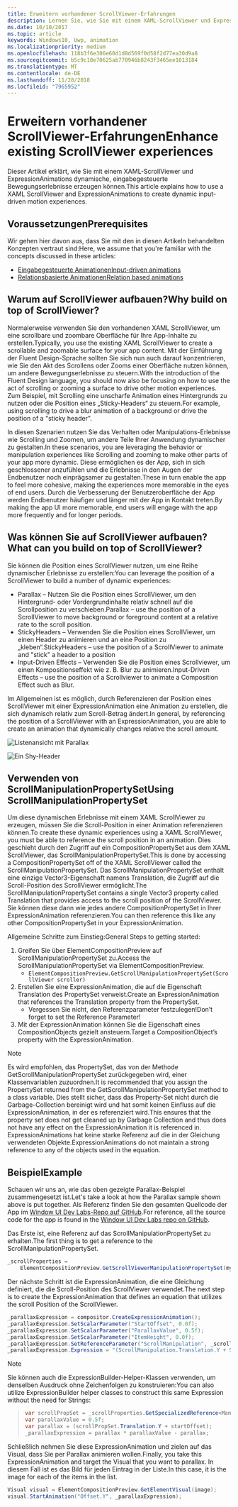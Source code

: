 ```yaml
---
title: Erweitern vorhandener ScrollViewer-Erfahrungen
description: Lernen Sie, wie Sie mit einem XAML-ScrollViewer und ExpressionAnimations dynamische, eingabegesteuerte Bewegungserlebnisse erzeugen können.
ms.date: 10/10/2017
ms.topic: article
keywords: Windows10, Uwp, animation
ms.localizationpriority: medium
ms.openlocfilehash: 118b3f6e306e60d1d8d569f0d58f2d77ea30d9a8
ms.sourcegitcommit: b5c9c18e70625ab770946b8243f3465ee1013184
ms.translationtype: MT
ms.contentlocale: de-DE
ms.lasthandoff: 11/28/2018
ms.locfileid: "7965952"
---
```

# <a name="enhance-existing-scrollviewer-experiences"></a><span data-ttu-id="43a9d-104">Erweitern vorhandener ScrollViewer-Erfahrungen</span><span class="sxs-lookup"><span data-stu-id="43a9d-104">Enhance existing ScrollViewer experiences</span></span>

<span data-ttu-id="43a9d-105">Dieser Artikel erklärt, wie Sie mit einem XAML-ScrollViewer und ExpressionAnimations dynamische, eingabegesteuerte Bewegungserlebnisse erzeugen können.</span><span class="sxs-lookup"><span data-stu-id="43a9d-105">This article explains how to use a XAML ScrollViewer and ExpressionAnimations to create dynamic input-driven motion experiences.</span></span>

## <a name="prerequisites"></a><span data-ttu-id="43a9d-106">Voraussetzungen</span><span class="sxs-lookup"><span data-stu-id="43a9d-106">Prerequisites</span></span>

<span data-ttu-id="43a9d-107">Wir gehen hier davon aus, dass Sie mit den in diesen Artikeln behandelten Konzepten vertraut sind:</span><span class="sxs-lookup"><span data-stu-id="43a9d-107">Here, we assume that you're familiar with the concepts discussed in these articles:</span></span>

- [<span data-ttu-id="43a9d-108">Eingabegesteuerte Animationen</span><span class="sxs-lookup"><span data-stu-id="43a9d-108">Input-driven animations</span></span>](input-driven-animations.md)
- [<span data-ttu-id="43a9d-109">Relationsbasierte Animationen</span><span class="sxs-lookup"><span data-stu-id="43a9d-109">Relation based animations</span></span>](relation-animations.md)

## <a name="why-build-on-top-of-scrollviewer"></a><span data-ttu-id="43a9d-110">Warum auf ScrollViewer aufbauen?</span><span class="sxs-lookup"><span data-stu-id="43a9d-110">Why build on top of ScrollViewer?</span></span>

<span data-ttu-id="43a9d-111">Normalerweise verwenden Sie den vorhandenen XAML ScrollViewer, um eine scrollbare und zoombare Oberfläche für Ihre App-Inhalte zu erstellen.</span><span class="sxs-lookup"><span data-stu-id="43a9d-111">Typically, you use the existing XAML ScrollViewer to create a scrollable and zoomable surface for your app content.</span></span> <span data-ttu-id="43a9d-112">Mit der Einführung der Fluent Design-Sprache sollten Sie sich nun auch darauf konzentrieren, wie Sie den Akt des Scrollens oder Zooms einer Oberfläche nutzen können, um andere Bewegungserlebnisse zu steuern.</span><span class="sxs-lookup"><span data-stu-id="43a9d-112">With the introduction of the Fluent Design language, you should now also be focusing on how to use the act of scrolling or zooming a surface to drive other motion experiences.</span></span> <span data-ttu-id="43a9d-113">Zum Beispiel, mit Scrolling eine unscharfe Animation eines Hintergrunds zu nutzen oder die Position eines „Sticky-Headers“ zu steuern.</span><span class="sxs-lookup"><span data-stu-id="43a9d-113">For example, using scrolling to drive a blur animation of a background or drive the position of a "sticky header".</span></span>

<span data-ttu-id="43a9d-114">In diesen Szenarien nutzen Sie das Verhalten oder Manipulations-Erlebnisse wie Scrolling und Zoomen, um andere Teile Ihrer Anwendung dynamischer zu gestalten.</span><span class="sxs-lookup"><span data-stu-id="43a9d-114">In these scenarios, you are leveraging the behavior or manipulation experiences like Scrolling and zooming to make other parts of your app more dynamic.</span></span> <span data-ttu-id="43a9d-115">Diese ermöglichen es der App, sich in sich geschlossener anzufühlen und die Erlebnisse in den Augen der Endbenutzer noch einprägsamer zu gestalten.</span><span class="sxs-lookup"><span data-stu-id="43a9d-115">These in turn enable the app to feel more cohesive, making the experiences more memorable in the eyes of end users.</span></span> <span data-ttu-id="43a9d-116">Durch die Verbesserung der Benutzeroberfläche der App werden Endbenutzer häufiger und länger mit der App in Kontakt treten.</span><span class="sxs-lookup"><span data-stu-id="43a9d-116">By making the app UI more memorable, end users will engage with the app more frequently and for longer periods.</span></span>

## <a name="what-can-you-build-on-top-of-scrollviewer"></a><span data-ttu-id="43a9d-117">Was können Sie auf ScrollViewer aufbauen?</span><span class="sxs-lookup"><span data-stu-id="43a9d-117">What can you build on top of ScrollViewer?</span></span>

<span data-ttu-id="43a9d-118">Sie können die Position eines ScrollViewer nutzen, um eine Reihe dynamischer Erlebnisse zu erstellen:</span><span class="sxs-lookup"><span data-stu-id="43a9d-118">You can leverage the position of a ScrollViewer to build a number of dynamic experiences:</span></span>

- <span data-ttu-id="43a9d-119">Parallax – Nutzen Sie die Position eines ScrollViewer, um den Hintergrund- oder Vordergrundinhalte relativ schnell auf die Scrollposition zu verschieben.</span><span class="sxs-lookup"><span data-stu-id="43a9d-119">Parallax – use the position of a ScrollViewer to move background or foreground content at a relative rate to the scroll position.</span></span>
- <span data-ttu-id="43a9d-120">StickyHeaders – Verwenden Sie die Position eines ScrollViewer, um einen Header zu animieren und an eine Position zu „kleben“.</span><span class="sxs-lookup"><span data-stu-id="43a9d-120">StickyHeaders – use the position of a ScrollViewer to animate and "stick" a header to a position</span></span>
- <span data-ttu-id="43a9d-121">Input-Driven Effects – Verwenden Sie die Position eines Scrollviewer, um einen Kompositionseffekt wie z. B. Blur zu animieren.</span><span class="sxs-lookup"><span data-stu-id="43a9d-121">Input-Driven Effects – use the position of a Scrollviewer to animate a Composition Effect such as Blur.</span></span>

<span data-ttu-id="43a9d-122">Im Allgemeinen ist es möglich, durch Referenzieren der Position eines ScrollViewer mit einer ExpressionAnimation eine Animation zu erstellen, die sich dynamisch relativ zum Scroll-Betrag ändert.</span><span class="sxs-lookup"><span data-stu-id="43a9d-122">In general, by referencing the position of a ScrollViewer with an ExpressionAnimation, you are able to create an animation that dynamically changes relative the scroll amount.</span></span>

![Listenansicht mit Parallax](images/animation/parallax.gif)

![Ein Shy-Header](images/animation/shy-header.gif)

## <a name="using-scrollmanipulationpropertyset"></a><span data-ttu-id="43a9d-125">Verwenden von ScrollManipulationPropertySet</span><span class="sxs-lookup"><span data-stu-id="43a9d-125">Using ScrollManipulationPropertySet</span></span>

<span data-ttu-id="43a9d-126">Um diese dynamischen Erlebnisse mit einem XAML ScrollViewer zu erzeugen, müssen Sie die Scroll-Position in einer Animation referenzieren können.</span><span class="sxs-lookup"><span data-stu-id="43a9d-126">To create these dynamic experiences using a XAML ScrollViewer, you must be able to reference the scroll position in an animation.</span></span> <span data-ttu-id="43a9d-127">Dies geschieht durch den Zugriff auf ein CompositionPropertySet aus dem XAML ScrollViewer, das ScrollManipulationPropertySet.</span><span class="sxs-lookup"><span data-stu-id="43a9d-127">This is done by accessing a CompositionPropertySet off of the XAML ScrollViewer called the ScrollManipulationPropertySet.</span></span>
<span data-ttu-id="43a9d-128">Das ScrollManipulationPropertySet enthält eine einzige Vector3-Eigenschaft namens Translation, die Zugriff auf die Scroll-Position des ScrollViewer ermöglicht.</span><span class="sxs-lookup"><span data-stu-id="43a9d-128">The ScrollManipulationPropertySet contains a single Vector3 property called Translation that provides access to the scroll position of the ScrollViewer.</span></span> <span data-ttu-id="43a9d-129">Sie können diese dann wie jedes andere CompositionPropertySet in Ihrer ExpressionAnimation referenzieren.</span><span class="sxs-lookup"><span data-stu-id="43a9d-129">You can then reference this like any other CompositionPropertySet in your ExpressionAnimation.</span></span>

<span data-ttu-id="43a9d-130">Allgemeine Schritte zum Einstieg:</span><span class="sxs-lookup"><span data-stu-id="43a9d-130">General Steps to getting started:</span></span>

1. <span data-ttu-id="43a9d-131">Greifen Sie über ElementCompositionPreview auf ScrollManipulationPropertySet zu.</span><span class="sxs-lookup"><span data-stu-id="43a9d-131">Access the ScrollManipulationPropertySet via ElementCompositionPreview.</span></span>
    - `ElementCompositionPreview.GetScrollManipulationPropertySet(ScrollViewer scroller)`
1. <span data-ttu-id="43a9d-132">Erstellen Sie eine ExpressionAnimation, die auf die Eigenschaft Translation des PropertySet verweist.</span><span class="sxs-lookup"><span data-stu-id="43a9d-132">Create an ExpressionAnimation that references the Translation property from the PropertySet.</span></span>
    - <span data-ttu-id="43a9d-133">Vergessen Sie nicht, den Referenzparameter festzulegen!</span><span class="sxs-lookup"><span data-stu-id="43a9d-133">Don’t forget to set the Reference Parameter!</span></span>
1. <span data-ttu-id="43a9d-134">Mit der ExpressionAnimation können Sie die Eigenschaft eines CompositionObjects gezielt ansteuern.</span><span class="sxs-lookup"><span data-stu-id="43a9d-134">Target a CompositionObject’s property with the ExpressionAnimation.</span></span>

> [!NOTE]
> <span data-ttu-id="43a9d-135">Es wird empfohlen, das PropertySet, das von der Methode GetScrollManipulationPropertySet zurückgegeben wird, einer Klassenvariablen zuzuordnen.</span><span class="sxs-lookup"><span data-stu-id="43a9d-135">It is recommended that you assign the PropertySet returned from the GetScrollManipulationPropertySet method to a class variable.</span></span> <span data-ttu-id="43a9d-136">Dies stellt sicher, dass das Property-Set nicht durch die Garbage-Collection bereinigt wird und hat somit keinen Einfluss auf die ExpressionAnimation, in der es referenziert wird.</span><span class="sxs-lookup"><span data-stu-id="43a9d-136">This ensures that the property set does not get cleaned up by Garbage Collection and thus does not have any effect on the ExpressionAnimation it is referenced in.</span></span> <span data-ttu-id="43a9d-137">ExpressionAnimations hat keine starke Referenz auf die in der Gleichung verwendeten Objekte.</span><span class="sxs-lookup"><span data-stu-id="43a9d-137">ExpressionAnimations do not maintain a strong reference to any of the objects used in the equation.</span></span>

## <a name="example"></a><span data-ttu-id="43a9d-138">Beispiel</span><span class="sxs-lookup"><span data-stu-id="43a9d-138">Example</span></span>

<span data-ttu-id="43a9d-139">Schauen wir uns an, wie das oben gezeigte Parallax-Beispiel zusammengesetzt ist.</span><span class="sxs-lookup"><span data-stu-id="43a9d-139">Let's take a look at how the Parallax sample shown above is put together.</span></span> <span data-ttu-id="43a9d-140">Als Referenz finden Sie den gesamten Quellcode der App im [Window UI Dev Labs-Repo auf GitHub](https://github.com/Microsoft/WindowsUIDevLabs).</span><span class="sxs-lookup"><span data-stu-id="43a9d-140">For reference, all the source code for the app is found in the [Window UI Dev Labs repo on GitHub](https://github.com/Microsoft/WindowsUIDevLabs).</span></span>

<span data-ttu-id="43a9d-141">Das Erste ist, eine Referenz auf das ScrollManipulationPropertySet zu erhalten.</span><span class="sxs-lookup"><span data-stu-id="43a9d-141">The first thing is to get a reference to the ScrollManipulationPropertySet.</span></span>

```csharp
_scrollProperties =
    ElementCompositionPreview.GetScrollViewerManipulationPropertySet(myScrollViewer);
```

<span data-ttu-id="43a9d-142">Der nächste Schritt ist die ExpressionAnimation, die eine Gleichung definiert, die die Scroll-Position des ScrollViewer verwendet.</span><span class="sxs-lookup"><span data-stu-id="43a9d-142">The next step is to create the ExpressionAnimation that defines an equation that utilizes the scroll Position of the ScrollViewer.</span></span>

```csharp
_parallaxExpression = compositor.CreateExpressionAnimation();
_parallaxExpression.SetScalarParameter("StartOffset", 0.0f);
_parallaxExpression.SetScalarParameter("ParallaxValue", 0.5f);
_parallaxExpression.SetScalarParameter("ItemHeight", 0.0f);
_parallaxExpression.SetReferenceParameter("ScrollManipulation", _scrollProperties);
_parallaxExpression.Expression = "(ScrollManipulation.Translation.Y + StartOffset - (0.5 * ItemHeight)) * ParallaxValue - (ScrollManipulation.Translation.Y + StartOffset - (0.5 * ItemHeight))";
```

> [!NOTE]
> <span data-ttu-id="43a9d-143">Sie können auch die ExpressionBuilder-Helper-Klassen verwenden, um denselben Ausdruck ohne Zeichenfolgen zu konstruieren:</span><span class="sxs-lookup"><span data-stu-id="43a9d-143">You can also utilize ExpressionBuilder helper classes to construct this same Expression without the need for Strings:</span></span>

> ```csharp
> var scrollPropSet = _scrollProperties.GetSpecializedReference<ManipulationPropertySetReferenceNode>();
> var parallaxValue = 0.5f;
> var parallax = (scrollPropSet.Translation.Y + startOffset);
> _parallaxExpression = parallax * parallaxValue - parallax;
> ```

<span data-ttu-id="43a9d-144">Schließlich nehmen Sie diese ExpressionAnimation und zielen auf das Visual, dass Sie per Parallax animieren wollen.</span><span class="sxs-lookup"><span data-stu-id="43a9d-144">Finally, you take this ExpressionAnimation and target the Visual that you want to parallax.</span></span> <span data-ttu-id="43a9d-145">In diesem Fall ist es das Bild für jeden Eintrag in der Liste.</span><span class="sxs-lookup"><span data-stu-id="43a9d-145">In this case, it is the image for each of the items in the list.</span></span>

```csharp
Visual visual = ElementCompositionPreview.GetElementVisual(image);
visual.StartAnimation("Offset.Y", _parallaxExpression);
```